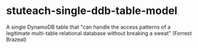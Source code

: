 # stuteach-single-ddb-table-model
A single DynamoDB table that "can handle the access patterns of a legitimate multi-table relational database without breaking a sweat" (Forrest Brazeal)
